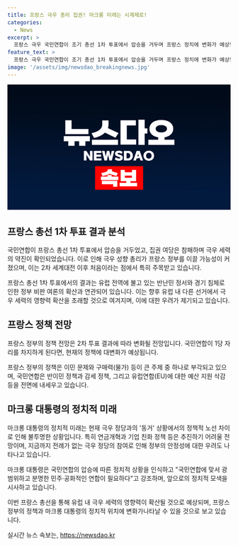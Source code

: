 ```yaml
---
title: 프랑스 극우 총리 집권! 마크롱 미래는 시계제로!
categories:
  - News
excerpt: >
  프랑스 극우 국민연합이 조기 총선 1차 투표에서 압승을 거두며 프랑스 정치에 변화가 예상됨. 정책적인 차이와 현 정부의 과제 추진이 어려워 질 것으로 전망. 국민연합은 이민, 물가 등 주제로 반민 정서, 경기 침체에 대한 민심을 모으며 선거 승리. 이는 유럽 전역에서 극우 세력의 영향력 확산을 불러일으킬 것으로 보임. 마크롱 대통령은 2차 투표에서 국민연합에 맞서는 민주·공화적인 연합이 필요하다고 강조함.
feature_text: >
  프랑스 극우 국민연합이 조기 총선 1차 투표에서 압승을 거두며 프랑스 정치에 변화가 예상됨. 정책적인 차이와 현 정부의 과제 추진이 어려워 질 것으로 전망. 국민연합은 이민, 물가 등 주제로 반민 정서, 경기 침체에 대한 민심을 모으며 선거 승리. 이는 유럽 전역에서 극우 세력의 영향력 확산을 불러일으킬 것으로 보임. 마크롱 대통령은 2차 투표에서 국민연합에 맞서는 민주·공화적인 연합이 필요하다고 강조함.
image: '/assets/img/newsdao_breakingnews.jpg'
---
```


<p><img src="/assets/img/newsdao_breakingnews.jpg" alt="ontimetimes 속보" /></p>

<h2 data-ke-size="size26">프랑스 총선 1차 투표 결과 분석</h2>

<p>국민연합이 프랑스 총선 1차 투표에서 압승을 거두었고, 집권 여당은 참패하며 극우 세력의 약진이 확인되었습니다. 이로 인해 극우 성향 총리가 프랑스 정부를 이끌 가능성이 커졌으며, 이는 2차 세계대전 이후 처음이라는 점에서 특히 주목받고 있습니다.</p>

<p data-ke-size="size16">프랑스 총선 1차 투표에서의 결과는 유럽 전역에 불고 있는 반난민 정서와 경기 침체로 인한 정부 비판 여론의 확산과 연관되어 있습니다. 이는 향후 유럽 내 다른 선거에서 극우 세력의 영향력 확산을 초래할 것으로 여겨지며, 이에 대한 우려가 제기되고 있습니다.</p>

<h2 data-ke-size="size26">프랑스 정책 전망</h2>

<p>프랑스 정부의 정책 전망은 2차 투표 결과에 따라 변화될 전망입니다. 국민연합이 1당 자리를 차지하게 된다면, 현재의 정책에 대변화가 예상됩니다.</p>

<p data-ke-size="size16">프랑스 정부의 정책은 이민 문제와 구매력(물가) 등이 큰 주제 중 하나로 부각되고 있으며, 국민연합은 반이민 정책과 감세 정책, 그리고 유럽연합(EU)에 대한 예산 지원 삭감 등을 전면에 내세우고 있습니다.</p>

<h2 data-ke-size="size26">마크롱 대통령의 정치적 미래</h2>

<p>마크롱 대통령의 정치적 미래는 현재 극우 정당과의 '동거' 상황에서의 정책적 노선 차이로 인해 불투명한 상황입니다. 특히 연금개혁과 기업 친화 정책 등은 추진하기 어려울 전망이며, 지금까지 전례가 없는 극우 정당의 참여로 인해 정부의 안정성에 대한 우려도 나타나고 있습니다.</p>

<p data-ke-size="size16">마크롱 대통령은 국민연합의 압승에 따른 정치적 상황을 인식하고 "국민연합에 맞서 광범위하고 분명한 민주·공화적인 연합이 필요하다"고 강조하며, 앞으로의 정치적 모색을 시사하고 있습니다.</p>

<p>이번 프랑스 총선을 통해 유럽 내 극우 세력의 영향력이 확산될 것으로 예상되며, 프랑스 정부의 정책과 마크롱 대통령의 정치적 위치에 변화가나타날 수 있을 것으로 보고 있습니다. <p data-ke-size="size16"></p></p>
실시간 뉴스 속보는, <a href="https://newsdao.kr" rel="dofollow">https://newsdao.kr</a>


